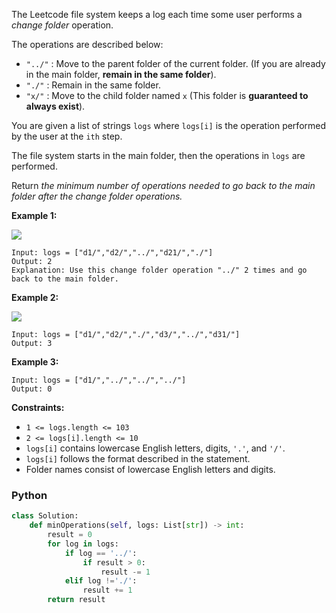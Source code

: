 The Leetcode file system keeps a log each time some user performs a  _change folder_  operation.

The operations are described below:

-   `"../"`  : Move to the parent folder of the current folder. (If you are already in the main folder,  **remain in the same folder**).
-   `"./"`  : Remain in the same folder.
-   `"x/"`  : Move to the child folder named  `x`  (This folder is  **guaranteed to always exist**).

You are given a list of strings  `logs`  where  `logs[i]`  is the operation performed by the user at the  `ith`  step.

The file system starts in the main folder, then the operations in  `logs`  are performed.

Return  _the minimum number of operations needed to go back to the main folder after the change folder operations._

**Example 1:**

![](https://assets.leetcode.com/uploads/2020/09/09/sample_11_1957.png)
```
Input: logs = ["d1/","d2/","../","d21/","./"]
Output: 2
Explanation: Use this change folder operation "../" 2 times and go back to the main folder.
```

**Example 2:**

![](https://assets.leetcode.com/uploads/2020/09/09/sample_22_1957.png)
```
Input: logs = ["d1/","d2/","./","d3/","../","d31/"]
Output: 3
```

**Example 3:**
```
Input: logs = ["d1/","../","../","../"]
Output: 0
```

**Constraints:**

-   `1 <= logs.length <= 103`
-   `2 <= logs[i].length <= 10`
-   `logs[i]`  contains lowercase English letters, digits,  `'.'`, and  `'/'`.
-   `logs[i]`  follows the format described in the statement.
-   Folder names consist of lowercase English letters and digits.


### Python
```python
class Solution:
    def minOperations(self, logs: List[str]) -> int:
        result = 0
        for log in logs:
            if log == '../':
                if result > 0:
                    result -= 1
            elif log !='./':
                result += 1
        return result
```